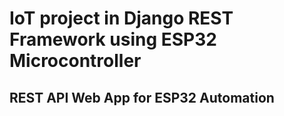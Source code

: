 # IoT project in Django REST Framework using ESP32 Microcontroller
## REST API Web App for ESP32 Automation
